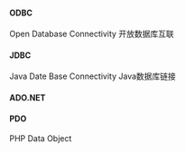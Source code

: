 #### ODBC
Open Database Connectivity 开放数据库互联


#### JDBC
Java Date Base Connectivity Java数据库链接


#### ADO.NET


#### PDO
PHP Data Object




